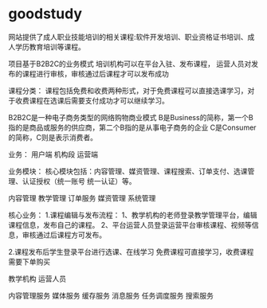 # goodstudy
网站提供了成人职业技能培训的相关课程:软件开发培训、职业资格证书培训、成人学历教育培训等课程。

项目基于B2B2C的业务模式
培训机构可以在平台入驻、发布课程，
运营人员对发布的课程进行审核，审核通过后课程才可以发布成功

课程分类：
课程包括免费和收费两种形式，对于免费课程可以直接选课学习，对于收费课程在选课后需要支付成功才可以继续学习。


B2B2C是一种电子商务类型的网络购物商业模式
B是Business的简称，第一个B指的是商品或服务的供应商，第二个B指的是从事电子商务的企业
C是Consumer的简称，C则是表示消费者。


业务：
用户端 机构段 运营端

业务模块：
核心模块包括：内容管理、媒资管理、课程搜索、订单支付、选课管理、认证授权（统一账号 统一认证）等。

内容管理 教学管理 订单服务 媒资管理 系统管理

核心业务：
1.课程编辑与发布流程：
    1、教学机构的老师登录教学管理平台，编辑课程信息，发布自己的课程。
    2、平台运营人员登录运营平台审核课程、视频等信息，审核通过后课程方可发布。

2.课程发布后学生登录平台进行选课、在线学习
免费课程可直接学习，收费课程需要下单购买


教学机构  运营人员

内容管理服务  媒体服务  缓存服务  消息服务  任务调度服务  搜索服务

